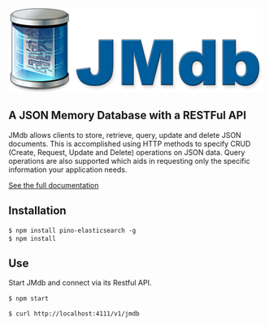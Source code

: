 ![](./images/logo.png)
## A JSON Memory Database with a RESTFul API

JMdb allows clients to store, retrieve, query, update and delete JSON documents. This is accomplished using HTTP methods to specify CRUD (Create, Request, Update and Delete) operations on JSON data. Query operations are also supported which aids in requesting only the specific information your application needs.

[See the full documentation](./documentation.md)

## Installation

```shell
$ npm install pino-elasticsearch -g
$ npm install
```

## Use

Start JMdb and connect via its Restful API.

```shell
$ npm start
```

```shell
$ curl http://localhost:4111/v1/jmdb
```

